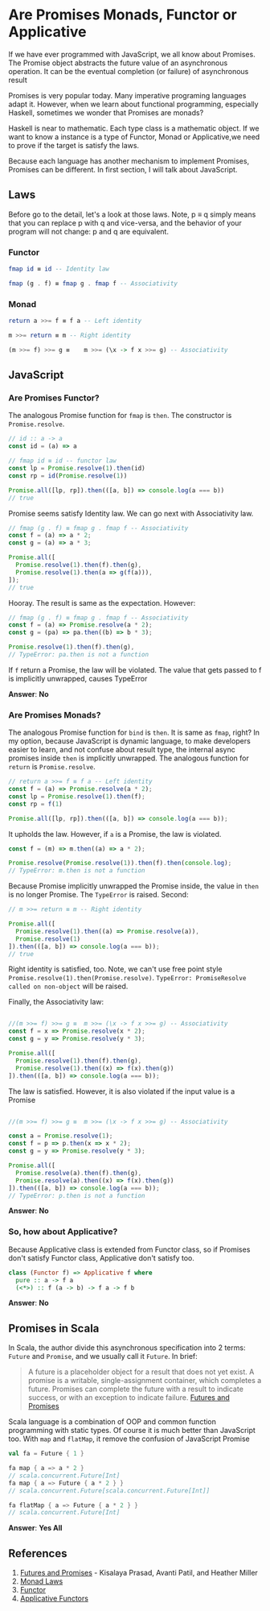 # Are Promises Monads, Functor or Applicative
 
If we have ever programmed with JavaScript, we all know about Promises. The Promise object abstracts the future value of an asynchronous operation. It can be the eventual completion (or failure) of asynchronous result

Promises is very popular today. Many imperative programing languages adapt it. However, when we learn about functional programming, especially Haskell, sometimes we wonder that Promises are monads?

Haskell is near to mathematic. Each type class is a mathematic object. If we want to know a instance is a type of Functor, Monad or Applicative,we need to prove if the target is satisfy the laws.  

Because each language has another mechanism to implement Promises, Promises can be different. In first section, I will talk about JavaScript. 

## Laws

Before go to the detail, let's a look at those laws. Note, p ≡ q simply means that you can replace p with q and vice-versa, and the behavior of your program will not change: p and q are equivalent.

### Functor

```haskell
fmap id ≡ id -- Identity law

fmap (g . f) ≡ fmap g . fmap f -- Associativity

```

### Monad

```haskell
return a >>= f ≡ f a -- Left identity

m >>= return ≡ m -- Right identity

(m >>= f) >>= g ≡	 m >>= (\x -> f x >>= g) -- Associativity
```

## JavaScript

### Are Promises Functor? 

The analogous Promise function for `fmap` is `then`. The constructor is `Promise.resolve`.

```javascript
// id :: a -> a
const id = (a) => a

// fmap id ≡ id -- functor law
const lp = Promise.resolve(1).then(id)
const rp = id(Promise.resolve(1))

Promise.all([lp, rp]).then(([a, b]) => console.log(a === b))
// true

```

Promise seems satisfy Identity law. We can go next with Associativity law.

```javascript
// fmap (g . f) ≡ fmap g . fmap f -- Associativity
const f = (a) => a * 2;
const g = (a) => a * 3;

Promise.all([
  Promise.resolve(1).then(f).then(g),
  Promise.resolve(1).then(a => g(f(a))),
]);
// true
```

Hooray. The result is same as the expectation. However:

```javascript
// fmap (g . f) ≡ fmap g . fmap f -- Associativity
const f = (a) => Promise.resolve(a * 2);
const g = (pa) => pa.then((b) => b * 3);

Promise.resolve(1).then(f).then(g),
// TypeError: pa.then is not a function
```

If `f` return a Promise, the law will be violated. The value that gets passed to f is implicitly unwrapped, causes TypeError

**Answer**: **No**

### Are Promises Monads?

The analogous Promise function for `bind` is `then`. It is same as `fmap`, right? In my option, because JavaScript is dynamic language, to make developers easier to learn, and not confuse about result type, the internal async promises inside `then` is implicitly unwrapped. The analogous function for `return` is `Promise.resolve`.

```javascript
// return a >>= f ≡ f a -- Left identity
const f = (a) => Promise.resolve(a * 2);
const lp = Promise.resolve(1).then(f);
const rp = f(1)

Promise.all([lp, rp]).then(([a, b]) => console.log(a === b));

```

It upholds the law. However, if `a` is a Promise, the law is violated.

```javascript
const f = (m) => m.then((a) => a * 2);

Promise.resolve(Promise.resolve(1)).then(f).then(console.log);
// TypeError: m.then is not a function
```

Because Promise implicitly unwrapped the Promise inside, the value in `then` is no longer Promise. The `TypeError` is raised. Second:

```javascript
// m >>= return ≡ m -- Right identity

Promise.all([
  Promise.resolve(1).then((a) => Promise.resolve(a)),
  Promise.resolve(1)
]).then(([a, b]) => console.log(a === b));
// true
```
Right identity is satisfied, too. Note, we can't use free point style `Promise.resolve(1).then(Promise.resolve)`. `TypeError: PromiseResolve called on non-object` will be raised.

Finally, the Associativity law:

```javascript

//(m >>= f) >>= g ≡	 m >>= (\x -> f x >>= g) -- Associativity
const f = x => Promise.resolve(x * 2);
const g = y => Promise.resolve(y * 3);

Promise.all([
  Promise.resolve(1).then(f).then(g),
  Promise.resolve(1).then((x) => f(x).then(g))
]).then(([a, b]) => console.log(a === b));
```

The law is satisfied. However, it is also violated if the input value is a Promise

```javascript

//(m >>= f) >>= g ≡	 m >>= (\x -> f x >>= g) -- Associativity

const a = Promise.resolve(1);
const f = p => p.then(x => x * 2);
const g = y => Promise.resolve(y * 3);

Promise.all([
  Promise.resolve(a).then(f).then(g),
  Promise.resolve(a).then((x) => f(x).then(g))
]).then(([a, b]) => console.log(a === b));
// TypeError: p.then is not a function
```

**Answer**: **No**

### So, how about Applicative?

Because Applicative class is extended from Functor class, so if Promises don't satisfy Functor class, Applicative don't satisfy too.

```haskell
class (Functor f) => Applicative f where
  pure :: a -> f a
  (<*>) :: f (a -> b) -> f a -> f b
```

**Answer**: **No**

## Promises in Scala

In Scala, the author divide this asynchronous specification into 2 terms: `Future` and `Promise`, and we usually call it `Future`. In brief:

> A future is a placeholder object for a result that does not yet exist. A promise is a writable, single-assignment container, which completes a future. Promises can complete the future with a result to indicate success, or with an exception to indicate failure.
> [Futures and Promises](https://docs.scala-lang.org/overviews/core/futures.html)

Scala language is a combination of OOP and common function programming with static types. Of course it is much better than JavaScript too. With `map` and `flatMap`, it remove the confusion of JavaScript Promise 

```scala
val fa = Future { 1 }

fa map { a => a * 2 }
// scala.concurrent.Future[Int]
fa map { a => Future { a * 2 } }
// scala.concurrent.Future[scala.concurrent.Future[Int]]

fa flatMap { a => Future { a * 2 } }
// scala.concurrent.Future[Int]

```

**Answer**: **Yes All**

## References

1. [Futures and Promises](http://dist-prog-book.com/chapter/2/futures.html) - Kisalaya Prasad, Avanti Patil, and Heather Miller
2. [Monad Laws](https://wiki.haskell.org/Monad_laws)
3. [Functor](https://wiki.haskell.org/Functor)
4. [Applicative Functors](https://en.wikibooks.org/wiki/Haskell/Applicative_functors)
